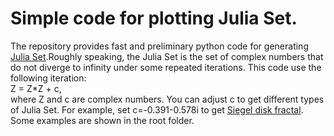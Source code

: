 # Simple code for plotting Julia Set.

The repository provides fast and preliminary python code for generating [Julia Set](http://en.wikipedia.org/wiki/Julia_set).Roughly speaking, the Julia Set is the set of complex numbers that do not diverge to infinity under some repeated iterations.
This code use the following iteration:  
                 Z = Z*Z + c,   
where Z and c are complex numbers. You can adjust c to get different types of Julia Set. For example, set c=-0.391-0.578i to get [Siegel disk fractal](https://mathworld.wolfram.com/SiegelDiskFractal.html). Some examples are shown in the root folder.